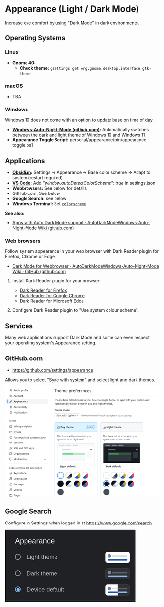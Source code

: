 # Appearance (Light / Dark Mode)

Increase eye comfort by using "Dark Mode" in dark environments.

## Operating Systems

### Linux

- **Gnome 40:** 
    - **Check theme:** `gsettings get org.gnome.desktop.interface gtk-theme`

### macOS

- TBA
### Windows

Windows 10 does not come with an option to update base on time of day.

- **[Windows-Auto-Night-Mode (github.com)](https://github.com/AutoDarkMode/Windows-Auto-Night-Mode):**  Automatically switches between the dark and light theme of Windows 10 and Windows 11
- **Appearance Toggle Script:** personal/appearance/bin/appearance-toggle.ps1


## Applications

- **[Obsidian](../../../public/docs/software/apps/obsidian/README.md):** Settings → Appearance → Base color scheme → Adapt to system (restart required)
- **[VS Code](../../../public/docs/software/apps/vscode/README.md):** Add _"window.autoDetectColorScheme": true_ in settings.json
- **Webbrowsers:** See below for details
- GitHub.com: See below
- **Google Search:** see below
- **Windows Terminal:** Set [`colorscheme`](https://learn.microsoft.com/en-us/windows/terminal/customize-settings/profile-appearance#color-scheme)

**See also:**
- [Apps with Auto Dark Mode support · AutoDarkModeWindows-Auto-Night-Mode Wiki (github.com)](https://github.com/AutoDarkMode/Windows-Auto-Night-Mode/wiki/Apps-with-Auto-Dark-Mode-support)

### Web browsers

Follow system appearance in your web browser with Dark Reader plugin for Firefox, Chrome or Edge.

- [Dark Mode for Webbrowser · AutoDarkModeWindows-Auto-Night-Mode Wiki · GitHub (github.com)](https://github.com/AutoDarkMode/Windows-Auto-Night-Mode/wiki/Dark-Mode-for-Webbrowser)

1. Install Dark Reader plugin for your browser:

    - [Dark Reader for Firefox](https://addons.mozilla.org/en-US/firefox/addon/darkreader/)  
    - [Dark Reader for Google Chrome](https://chrome.google.com/webstore/detail/dark-reader/eimadpbcbfnmbkopoojfekhnkhdbieeh)  
    - [Dark Reader for Microsoft Edge](https://microsoftedge.microsoft.com/addons/detail/dark-reader/ifoakfbpdcdoeenechcleahebpibofpc)

2. Configure Dark Reader plugin to "Use system colour scheme".

## Services

Many web applications support Dark Mode and some can even respect your operating system's Appearance setting.

## GitHub.com

- https://github.com/settings/appearance

Allows you to select "Sync with system" and select light and dark themes.

![](../assets/github-appearance-settings.png)


## Google Search

Configure in Settings when logged in at https://www.google.com/search

![](../assets/google-search-settings-appearance.png)
